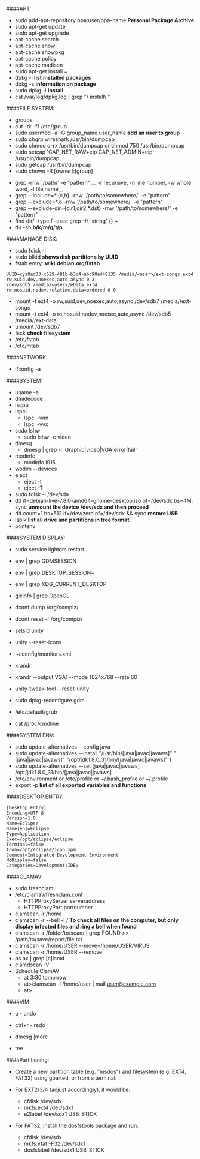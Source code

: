 ####APT:
* sudo add-apt-repository ppa:user/ppa-name              __Personal Package Archive__
* sudo apt-get update
* sudo apt-get upgrade
* apt-cache search <pkg>
* apt-cache show <pkg>
* apt-cache showpkg <pkg>
* apt-cache policy <pkg>
* apt-cache madison <pkg>
* sudo apt-get install <pkg>=<version>
* dpkg -l <pkg>        __list installed packages__
* dpkg -s <pkg>        __information on package__ 
* sudo dpkg -i <pkg>   __install__
* cat /var/log/dpkg.log | grep "\ install\ "

####FILE SYSTEM:
* groups
* cut -d: -f1 /etc/group
* sudo usermod -a -G group_name user_name      __add an user to group__
* sudo chgrp wireshark /usr/bin/dumpcap
* sudo chmod o-rx /usr/bin/dumpcap or chmod 750 /usr/bin/dumpcap
* sudo setcap 'CAP_NET_RAW+eip CAP_NET_ADMIN+eip' /usr/bin/dumpcap
* sudo getcap /usr/bin/dumpcap
* sudo chown -R [owner]:[group] <dir>
* grep -rnw '/path/' -e "pattern"      __ -r recursive, -n line number, -w whole word, -l file name__
* grep --include=\*.{c,h} -rnw '/path/to/somewhere/' -e "pattern"
* grep --exclude=*.o -rnw '/path/to/somewhere/' -e "pattern"
* grep --exclude-dir={dir1,dir2,*.dst} -rnw '/path/to/somewhere/' -e "pattern"
* find dir/ -type f -exec grep -H 'string' {} +
* du -sh   __b/k/m/g/t/p__

####MANAGE DISK:
* sudo fdisk -l
* sudo blkid __shows disk partitions by UUID__
* fstab entry:   __wiki.debian.org/fstab__
```
UUID=xyz0ad33-c529-481b-b3c4-abc90a449135 /media/<user>/ext-songs ext4 rw,suid,dev,noexec,auto,async 0 2
/dev/sdb5 /media/<user>/eData ext4 rw,nosuid,nodev,relatime,data=ordered 0 0
```
* mount -t ext4 -o rw,suid,dev,noexec,auto,async /dev/sdb7 /media/<user>/ext-songs
* mount -t ext4 -o ro,nosuid,nodev,noexec,auto,async /dev/sdb5 /media/<user>/ext-data
* umount /dev/sdb7
* fsck __check filesystem__
* /etc/fstab
* /etc/mtab

####NETWORK:
* ifconfig -a

####SYSTEM:
* uname -a
* dmidecode
* lscpu
* lspci
  * lspci -vnn
  * lspci -vvx
* sudo lshw
  * sudo lshw -c video
* dmesg
  * dmesg | grep -i 'Graphic\|video\|VGA\|error\|fail'
* modinfo
  * modinfo i915
* wodim --devices
* eject
  * eject -t
  * eject -T
* sudo fdisk -l /dev/sda
* dd if=debian-live-7.8.0-amd64-gnome-desktop.iso of=/dev/sdx bs=4M; sync                __unmount the device /dev/sdx and then proceed__
* dd count=1 bs=512 if=/dev/zero of=/dev/sdx && sync       __restore USB__
* lsblk   __list all drive and partitions in tree format__
* printenv

####SYSTEM DISPLAY:
* sudo service lightdm restart
* env | grep GDMSESSION
* env | grep DESKTOP_SESSION=
* env | grep XDG_CURRENT_DESKTOP
* glxinfo | grep OpenGL

* dconf dump /org/compiz/
* dconf reset -f /org/compiz/
* setsid unity
* unity --reset-icons

* ~/.config/monitors.xml

* xrandr
* xrandr --output VGA1 --mode 1024x768 --rate 60

* unity-tweak-tool --reset-unity

* sudo dpkg-reconfigure gdm

* /etc/default/grub
* cat /proc/cmdline

####SYSTEM ENV:
* sudo update-alternatives --config java
* sudo update-alternatives --install "/usr/bin/[java|javac|javaws]" "[java|javac|javaws]" "/opt/jdk1.8.0_31/bin/[java|javac|javaws]" 1
* sudo update-alternatives --set [java|javac|javaws] /opt/jdk1.8.0_31/bin/[java|javac|javaws]
* /etc/environment or /etc/profile or ~/.bash_profile or ~/.profile
* export -p __list of all exported variables and functions__

####DESKTOP ENTRY:
```
[Desktop Entry]
Encoding=UTF-8
Version=1.0
Name=Eclipse
Name[en]=Eclipse
Type=Application
Exec=/opt/eclipse/eclipse
Terminal=false
Icon=/opt/eclipse/icon.xpm
Comment=Integrated Development Environment
NoDisplay=false
Categories=Development;IDE;
```
####CLAMAV:
* sudo freshclam
* /etc/clamav/freshclam.conf
  * HTTPProxyServer serveraddress
  * HTTPProxyPort portnumber 
* clamscan -r /home
* clamscan -r --bell -i / __To check all files on the computer, but only display infected files and ring a bell when found__
* clamscan -r /folder/to/scan/ | grep FOUND >> /path/to/save/report/file.txt 
* clamscan -r /home/USER --move=/home/USER/VIRUS 
* clamscan -r /home/USER --remove
* ps ax | grep [c]lamd
* clamdscan -V
* Schedule ClamAV
  * at 3:30 tomorrow
  * at>clamscan -i /home/user | mail user@example.com
  * at> <CTRL-D> 

####VIM:
* u - undo
* ctrl+r - redo

* dmesg |more
* tee

####Partitioning:
* Create a new partition table (e.g. "msdos") and filesystem (e.g. EXT4, FAT32) using gparted, or from a terminal:
* For EXT2/3/4 (adjust accordingly), it would be:
  * cfdisk /dev/sdx
  * mkfs.ext4 /dev/sdx1
  * e2label /dev/sdx1 USB_STICK

* For FAT32, install the dosfstools package and run:
  * cfdisk /dev/sdx
  * mkfs.vfat -F32 /dev/sdx1
  * dosfslabel /dev/sdx1 USB_STICK
